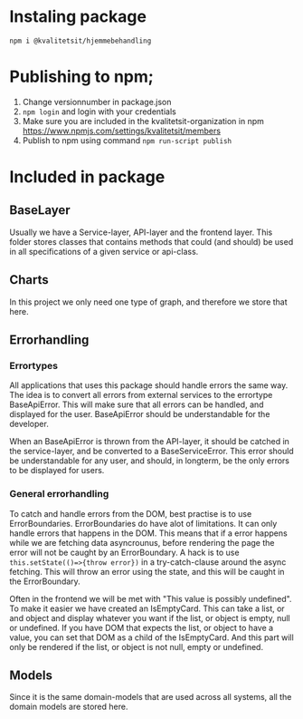 # Instaling package
`npm i @kvalitetsit/hjemmebehandling`

# Publishing to npm;
1. Change versionnumber in package.json
1. `npm login` and login with your credentials 
1. Make sure you are included in the kvalitetsit-organization in npm https://www.npmjs.com/settings/kvalitetsit/members
1. Publish to npm using command `npm run-script publish`

# Included in package
## BaseLayer
Usually we have a Service-layer, API-layer and the frontend layer. This folder stores classes that contains methods that could (and should) be used in all specifications of a given service or api-class.
## Charts
In this project we only need one type of graph, and therefore we store that here.
## Errorhandling

### Errortypes
All applications that uses this package should handle errors the same way. The idea is to convert all errors from external services to the errortype BaseApiError. This will make sure that all errors can be handled, and displayed for the user. BaseApiError should be understandable for the developer.

When an BaseApiError is thrown from the API-layer, it should be catched in the service-layer, and be converted to a BaseServiceError. This error should be understandable for any user, and should, in longterm, be the only errors to be displayed for users.

### General errorhandling
To catch and handle errors from the DOM, best practise is to use ErrorBoundaries. ErrorBoundaries do have alot of limitations. It can only handle errors that happens in the DOM. This means that if a error happens while we are fetching data asyncrounus, before rendering the page the error will not be caught by an ErrorBoundary. A  hack is to use `this.setState(()=>{throw error})` in a try-catch-clause around the async fetching. This will throw an error using the state, and this will be caught in the ErrorBoundary.

Often in the frontend we will be met with "This value is possibly undefined". To make it easier we have created an IsEmptyCard. This can take a list, or and object and display whatever you want if the list, or object is empty, null or undefined. If you have DOM that expects the list, or object to have a value, you can set that DOM as a child of the IsEmptyCard. And this part will only be rendered if the list, or object is not null, empty or undefined.

## Models
Since it is the same domain-models that are used across all systems, all the domain models are stored here.


